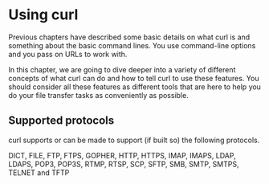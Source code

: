 # Using curl

Previous chapters have described some basic details on what curl is and
something about the basic command lines. You use command-line options and you
pass on URLs to work with.

In this chapter, we are going to dive deeper into a variety of different
concepts of what curl can do and how to tell curl to use these features. You
should consider all these features as different tools that are here to help
you do your file transfer tasks as conveniently as possible.

## Supported protocols

curl supports or can be made to support (if built so) the following protocols.

DICT, FILE, FTP, FTPS, GOPHER, HTTP, HTTPS, IMAP, IMAPS, LDAP, LDAPS, POP3,
POP3S, RTMP, RTSP, SCP, SFTP, SMB, SMTP, SMTPS, TELNET and TFTP
